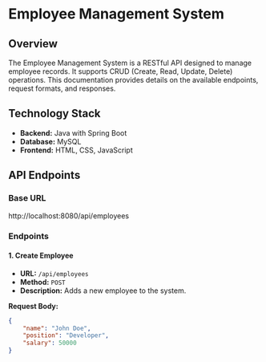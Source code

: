 # Employee Management System

## Overview

The Employee Management System is a RESTful API designed to manage employee records. It supports CRUD (Create, Read, Update, Delete) operations. This documentation provides details on the available endpoints, request formats, and responses.

## Technology Stack

- **Backend:** Java with Spring Boot
- **Database:** MySQL
- **Frontend:** HTML, CSS, JavaScript

## API Endpoints

### Base URL
http://localhost:8080/api/employees


### Endpoints

#### 1. Create Employee

- **URL:** `/api/employees`
- **Method:** `POST`
- **Description:** Adds a new employee to the system.

**Request Body:**

```json
{
    "name": "John Doe",
    "position": "Developer",
    "salary": 50000
}

